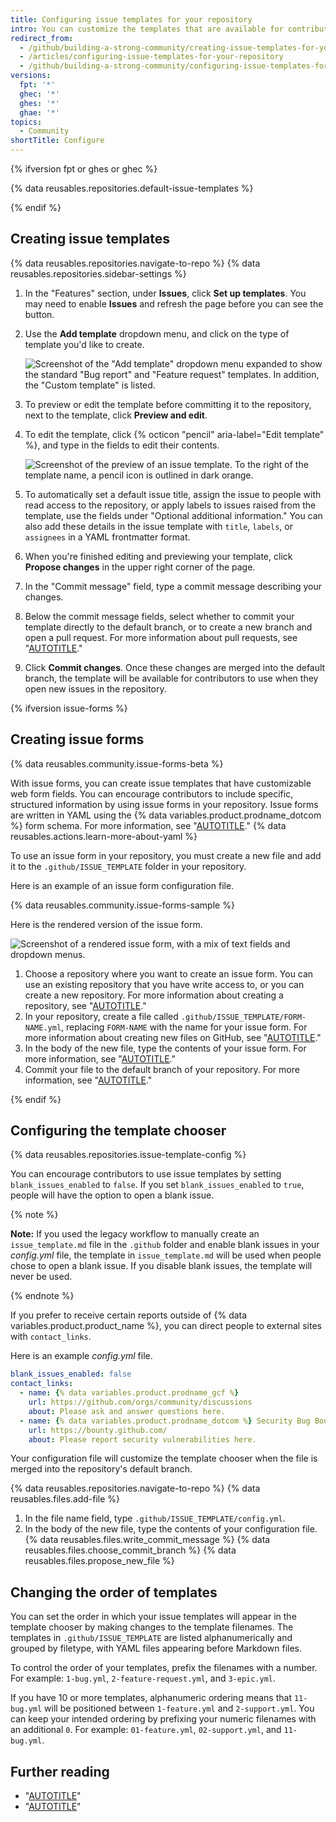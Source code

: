 ```yaml
---
title: Configuring issue templates for your repository
intro: You can customize the templates that are available for contributors to use when they open new issues in your repository.
redirect_from:
  - /github/building-a-strong-community/creating-issue-templates-for-your-repository
  - /articles/configuring-issue-templates-for-your-repository
  - /github/building-a-strong-community/configuring-issue-templates-for-your-repository
versions:
  fpt: '*'
  ghec: '*'
  ghes: '*'
  ghae: '*'
topics:
  - Community
shortTitle: Configure
---
```


{% ifversion fpt or ghes or ghec %}

{% data reusables.repositories.default-issue-templates %}

{% endif %}

## Creating issue templates

{% data reusables.repositories.navigate-to-repo %}
{% data reusables.repositories.sidebar-settings %}
1. In the "Features" section, under **Issues**, click **Set up templates**. You may need to enable **Issues** and refresh the page before you can see the button.
1. Use the **Add template** dropdown menu, and click on the type of template you'd like to create.

   ![Screenshot of the "Add template" dropdown menu expanded to show the standard "Bug report" and "Feature request" templates. In addition, the "Custom template" is listed.](/assets/images/help/repository/add-template-drop-down-menu.png)
1. To preview or edit the template before committing it to the repository, next to the template, click **Preview and edit**.
1. To edit the template, click {% octicon "pencil" aria-label="Edit template" %}, and type in the fields to edit their contents.

   ![Screenshot of the preview of an issue template. To the right of the template name, a pencil icon is outlined in dark orange.](/assets/images/help/repository/issue-template-edit-button.png)
1. To automatically set a default issue title, assign the issue to people with read access to the repository, or apply labels to issues raised from the template, use the fields under "Optional additional information." You can also add these details in the issue template with `title`, `labels`, or `assignees` in a YAML frontmatter format.
1. When you're finished editing and previewing your template, click **Propose changes** in the upper right corner of the page.
1. In the "Commit message" field, type a commit message describing your changes.
1. Below the commit message fields, select whether to commit your template directly to the default branch, or to create a new branch and open a pull request. For more information about pull requests, see "[AUTOTITLE](/pull-requests/collaborating-with-pull-requests/proposing-changes-to-your-work-with-pull-requests/about-pull-requests)."
1. Click **Commit changes**. Once these changes are merged into the default branch, the template will be available for contributors to use when they open new issues in the repository.

{% ifversion issue-forms %}

## Creating issue forms

{% data reusables.community.issue-forms-beta %}

With issue forms, you can create issue templates that have customizable web form fields. You can encourage contributors to include specific, structured information by using issue forms in your repository. Issue forms are written in YAML using the {% data variables.product.prodname_dotcom %} form schema. For more information, see "[AUTOTITLE](/communities/using-templates-to-encourage-useful-issues-and-pull-requests/syntax-for-githubs-form-schema)." {% data reusables.actions.learn-more-about-yaml %}

To use an issue form in your repository, you must create a new file and add it to the `.github/ISSUE_TEMPLATE` folder in your repository.

Here is an example of an issue form configuration file.

{% data reusables.community.issue-forms-sample %}

Here is the rendered version of the issue form.

![Screenshot of a rendered issue form, with a mix of text fields and dropdown menus.](/assets/images/help/repository/sample-issue-form.png)

1. Choose a repository where you want to create an issue form. You can use an existing repository that you have write access to, or you can create a new repository. For more information about creating a repository, see "[AUTOTITLE](/repositories/creating-and-managing-repositories/creating-a-new-repository)."
1. In your repository, create a file called `.github/ISSUE_TEMPLATE/FORM-NAME.yml`, replacing `FORM-NAME` with the name for your issue form. For more information about creating new files on GitHub, see "[AUTOTITLE](/repositories/working-with-files/managing-files/creating-new-files)."
1. In the body of the new file, type the contents of your issue form. For more information, see "[AUTOTITLE](/communities/using-templates-to-encourage-useful-issues-and-pull-requests/syntax-for-issue-forms)."
1. Commit your file to the default branch of your repository. For more information, see "[AUTOTITLE](/repositories/working-with-files/managing-files/creating-new-files)."

{% endif %}

## Configuring the template chooser

{% data reusables.repositories.issue-template-config %}

You can encourage contributors to use issue templates by setting `blank_issues_enabled` to `false`. If you set `blank_issues_enabled` to `true`, people will have the option to open a blank issue.

{% note %}

**Note:** If you used the legacy workflow to manually create an `issue_template.md` file in the `.github` folder and enable blank issues in your _config.yml_ file, the template in `issue_template.md` will be used when people chose to open a blank issue. If you disable blank issues, the template will never be used.

{% endnote %}

If you prefer to receive certain reports outside of {% data variables.product.product_name %}, you can direct people to external sites with `contact_links`.

Here is an example _config.yml_ file.

```yaml copy
blank_issues_enabled: false
contact_links:
  - name: {% data variables.product.prodname_gcf %}
    url: https://github.com/orgs/community/discussions
    about: Please ask and answer questions here.
  - name: {% data variables.product.prodname_dotcom %} Security Bug Bounty
    url: https://bounty.github.com/
    about: Please report security vulnerabilities here.
```

Your configuration file will customize the template chooser when the file is merged into the repository's default branch.

{% data reusables.repositories.navigate-to-repo %}
{% data reusables.files.add-file %}
1. In the file name field, type `.github/ISSUE_TEMPLATE/config.yml`.
1. In the body of the new file, type the contents of your configuration file.
{% data reusables.files.write_commit_message %}
{% data reusables.files.choose_commit_branch %}
{% data reusables.files.propose_new_file %}

## Changing the order of templates

You can set the order in which your issue templates will appear in the template chooser by making changes to the template filenames. The templates in `.github/ISSUE_TEMPLATE` are listed alphanumerically and grouped by filetype, with YAML files appearing before Markdown files.

To control the order of your templates, prefix the filenames with a number. For example: `1-bug.yml`, `2-feature-request.yml`, and `3-epic.yml`.

If you have 10 or more templates, alphanumeric ordering means that `11-bug.yml` will be positioned between `1-feature.yml` and `2-support.yml`. You can keep your intended ordering by prefixing your numeric filenames with an additional `0`. For example: `01-feature.yml`, `02-support.yml`, and `11-bug.yml`.

## Further reading

- "[AUTOTITLE](/communities/using-templates-to-encourage-useful-issues-and-pull-requests/about-issue-and-pull-request-templates)"
- "[AUTOTITLE](/communities/using-templates-to-encourage-useful-issues-and-pull-requests/manually-creating-a-single-issue-template-for-your-repository)"
